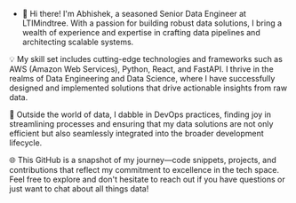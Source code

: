 - 👋 Hi there! I'm Abhishek, a seasoned Senior Data Engineer at LTIMindtree. With a passion for building robust data solutions, I bring a wealth of experience and expertise in crafting data pipelines and architecting scalable systems.

💡 My skill set includes cutting-edge technologies and frameworks such as AWS (Amazon Web Services), Python, React, and FastAPI. I thrive in the realms of Data Engineering and Data Science, where I have successfully designed and implemented solutions that drive actionable insights from raw data.

🚀 Outside the world of data, I dabble in DevOps practices, finding joy in streamlining processes and ensuring that my data solutions are not only efficient but also seamlessly integrated into the broader development lifecycle.

🌐 This GitHub is a snapshot of my journey—code snippets, projects, and contributions that reflect my commitment to excellence in the tech space. Feel free to explore and don't hesitate to reach out if you have questions or just want to chat about all things data!

<!--- 💞️ I’m looking to collaborate on ...
- 📫 How to reach me ...
----!>

<!---
abhishekshah25/abhishekshah25 is a ✨ special ✨ repository because its `README.md` (this file) appears on your GitHub profile.
You can click the Preview link to take a look at your changes.
--->

